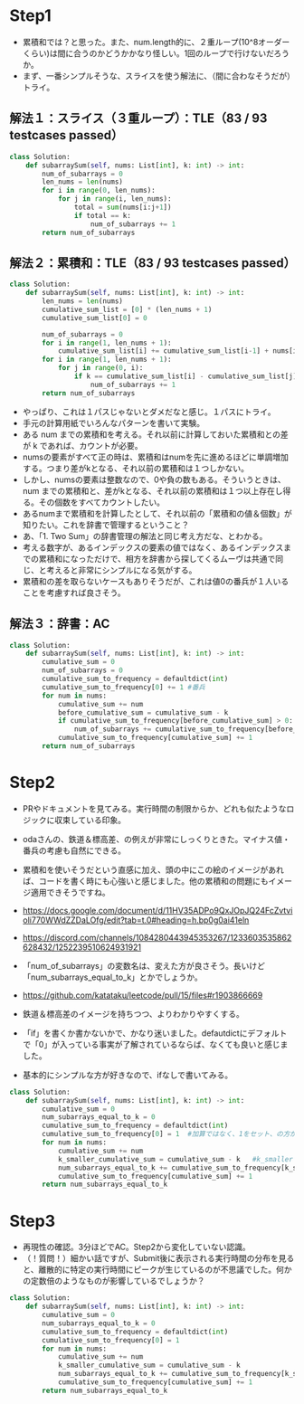 # Step1
- 累積和では？と思った。また、num.length的に、２重ループ(10^8オーダーくらい)は間に合うのかどうかかなり怪しい。1回のループで行けないだろうか。
- まず、一番シンプルそうな、スライスを使う解法に、（間に合わなそうだが）トライ。
## 解法１：スライス（３重ループ）：TLE（83 / 93 testcases passed）
```python
class Solution:
    def subarraySum(self, nums: List[int], k: int) -> int:
        num_of_subarrays = 0
        len_nums = len(nums)
        for i in range(0, len_nums):
            for j in range(i, len_nums):
                total = sum(nums[i:j+1])
                if total == k:
                    num_of_subarrays += 1
        return num_of_subarrays
```

## 解法２：累積和：TLE（83 / 93 testcases passed）

```python
class Solution:
    def subarraySum(self, nums: List[int], k: int) -> int:
        len_nums = len(nums)
        cumulative_sum_list = [0] * (len_nums + 1)
        cumulative_sum_list[0] = 0

        num_of_subarrays = 0
        for i in range(1, len_nums + 1):
            cumulative_sum_list[i] += cumulative_sum_list[i-1] + nums[i-1]  #累積和は1-indexed
        for i in range(1, len_nums + 1):
            for j in range(0, i):
                if k == cumulative_sum_list[i] - cumulative_sum_list[j]:
                    num_of_subarrays += 1
        return num_of_subarrays
```

- やっぱり、これは１パスじゃないとダメだなと感じ。１パスにトライ。
- 手元の計算用紙でいろんなパターンを書いて実験。
- ある num までの累積和を考える。それ以前に計算しておいた累積和との差が k であれば、カウントが必要。
- numsの要素がすべて正の時は、累積和はnumを先に進めるほどに単調増加する。つまり差がkとなる、それ以前の累積和は１つしかない。
- しかし、numsの要素は整数なので、0や負の数もある。そういうときは、num までの累積和と、差がkとなる、それ以前の累積和は１つ以上存在し得る。その個数をすべてカウントしたい。
- あるnumまで累積和を計算したとして、それ以前の「累積和の値＆個数」が知りたい。これを辞書で管理するということ？
- あ、「1. Two Sum」の辞書管理の解法と同じ考え方だな、とわかる。
- 考える数字が、あるインデックスの要素の値ではなく、あるインデックスまでの累積和になっただけで、相方を辞書から探してくるムーヴは共通で同じ、と考えると非常にシンプルになる気がする。
- 累積和の差を取らないケースもありそうだが、これは値0の番兵が１人いることを考慮すれば良さそう。

## 解法３：辞書：AC
```python
class Solution:
    def subarraySum(self, nums: List[int], k: int) -> int:
        cumulative_sum = 0
        num_of_subarrays = 0
        cumulative_sum_to_frequency = defaultdict(int)
        cumulative_sum_to_frequency[0] += 1 #番兵
        for num in nums:
            cumulative_sum += num
            before_cumulative_sum = cumulative_sum - k
            if cumulative_sum_to_frequency[before_cumulative_sum] > 0:  #このifはなくても動くが、書いた方が加算処理が必要なタイミングが明示的でよいのではと感じ書いてみた。
                num_of_subarrays += cumulative_sum_to_frequency[before_cumulative_sum]
            cumulative_sum_to_frequency[cumulative_sum] += 1
        return num_of_subarrays
```

# Step2
- PRやドキュメントを見てみる。実行時間の制限からか、どれも似たようなロジックに収束している印象。
- odaさんの、鉄道＆標高差、の例えが非常にしっくりときた。マイナス値・番兵の考慮も自然にできる。
- 累積和を使いそうだという直感に加え、頭の中にこの絵のイメージがあれば、コードを書く時にも心強いと感じました。他の累積和の問題にもイメージ適用できそうですね。
- https://docs.google.com/document/d/11HV35ADPo9QxJOpJQ24FcZvtvioli770WWdZZDaLOfg/edit?tab=t.0#heading=h.bp0g0ai41eln
- https://discord.com/channels/1084280443945353267/1233603535862628432/1252239510624931921

- 「num_of_subarrays」の変数名は、変えた方が良さそう。長いけど「num_subarrays_equal_to_k」とかでしょうか。
- https://github.com/katataku/leetcode/pull/15/files#r1903866669

- 鉄道＆標高差のイメージを持ちつつ、よりわかりやすくする。
- 「if」を書くか書かないかで、かなり迷いました。defautdictにデフォルトで「0」が入っている事実が了解されているならば、なくても良いと感じました。
- 基本的にシンプルな方が好きなので、ifなしで書いてみる。

```python
class Solution:
    def subarraySum(self, nums: List[int], k: int) -> int:
        cumulative_sum = 0
        num_subarrays_equal_to_k = 0
        cumulative_sum_to_frequency = defaultdict(int)
        cumulative_sum_to_frequency[0] = 1  #加算ではなく、1をセット、の方がイメージに合致している気がした。
        for num in nums:
            cumulative_sum += num
            k_smaller_cumulative_sum = cumulative_sum - k   #k_smallerとして、より明示的に修正
            num_subarrays_equal_to_k += cumulative_sum_to_frequency[k_smaller_cumulative_sum]
            cumulative_sum_to_frequency[cumulative_sum] += 1
        return num_subarrays_equal_to_k
```

# Step3
- 再現性の確認。3分ほどでAC。Step2から変化していない認識。
- （！質問！）細かい話ですが、Submit後に表示される実行時間の分布を見ると、離散的に特定の実行時間にピークが生じているのが不思議でした。何かの定数倍のようなものが影響しているでしょうか？
```python
class Solution:
    def subarraySum(self, nums: List[int], k: int) -> int:
        cumulative_sum = 0
        num_subarrays_equal_to_k = 0
        cumulative_sum_to_frequency = defaultdict(int)
        cumulative_sum_to_frequency[0] = 1
        for num in nums:
            cumulative_sum += num
            k_smaller_cumulative_sum = cumulative_sum - k
            num_subarrays_equal_to_k += cumulative_sum_to_frequency[k_smaller_cumulative_sum]
            cumulative_sum_to_frequency[cumulative_sum] += 1
        return num_subarrays_equal_to_k
```

